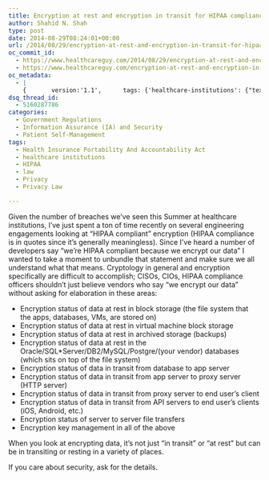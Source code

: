 ```yaml
---
title: Encryption at rest and encryption in transit for HIPAA compliance are not easy questions to answer
author: Shahid N. Shah
type: post
date: 2014-08-29T08:24:01+00:00
url: /2014/08/29/encryption-at-rest-and-encryption-in-transit-for-hipaa-compliance-are-not-easy-questions-to-answer/
oc_commit_id:
  - https://www.healthcareguy.com/2014/08/29/encryption-at-rest-and-encryption-in-transit-for-hipaa-compliance-are-not-easy-questions-to-answer/1478770881
  - https://www.healthcareguy.com/encryption-at-rest-and-encryption-in-transit-for-hipaa-compliance-are-not-easy-questions-to-answer/1420536241
oc_metadata:
  - |
    {		version:'1.1',		tags: {'healthcare-institutions': {"text":"healthcare institutions","slug":"healthcare-institutions","source":{"_className":"Entity","url":"http://d.opencalais.com/genericHasher-1/2f0ba821-5aae-3e14-8bb4-97a2a81619b3","subjectURL":null,"type":{"_className":"ArtifactType","url":"http://s.opencalais.com/1/type/em/e/IndustryTerm","name":"IndustryTerm"},"name":"healthcare institutions","rawRelevance":0.333,"normalizedRelevance":0.333},"bucketName":"blacklisted","bucketPlacement":"user","_className":"Tag"}, 'law': {"text":"law","slug":"law","source":null,"bucketName":"current","bucketPlacement":"auto","_className":"Tag"}, 'hipaa': {"text":"HIPAA","slug":"hipaa","source":null,"bucketName":"current","bucketPlacement":"auto","_className":"Tag"}, 'health-insurance-portability-and-accountability-act': {"text":"Health Insurance Portability And Accountability Act","slug":"health-insurance-portability-and-accountability-act","source":null,"bucketName":"current","bucketPlacement":"auto","_className":"Tag"}, 'privacy-law': {"text":"Privacy Law","slug":"privacy-law","source":null,"bucketName":"current","bucketPlacement":"auto","_className":"Tag"}, 'privacy': {"text":"Privacy","slug":"privacy","source":null,"bucketName":"current","bucketPlacement":"auto","_className":"Tag"}, '-healthcare-institutions': {"text":" healthcare institutions","slug":"-healthcare-institutions","source":null,"bucketName":"current","bucketPlacement":"auto","_className":"Tag"}}	}
dsq_thread_id:
  - 5160287786
categories:
  - Government Regulations
  - Information Assurance (IA) and Security
  - Patient Self-Management
tags:
  - Health Insurance Portability And Accountability Act
  - healthcare institutions
  - HIPAA
  - law
  - Privacy
  - Privacy Law

---
```

Given the number of breaches we&#8217;ve seen this Summer at healthcare institutions, I&#8217;ve just spent a ton of time recently on several engineering engagements looking at &#8220;HIPAA compliant&#8221; encryption (HIPAA compliance is in quotes since it&#8217;s generally meaningless). Since I&#8217;ve heard a number of developers say &#8220;we&#8217;re HIPAA compliant because we encrypt our data&#8221; I wanted to take a moment to unbundle that statement and make sure we all understand what that means. Cryptology in general and encryption specifically are difficult to accomplish; CISOs, CIOs, HIPAA compliance officers shouldn&#8217;t just believe vendors who say &#8220;we encrypt our data&#8221; without asking for elaboration in these areas:

  * Encryption status of data at rest in block storage (the file system that the apps, databases, VMs, are stored on)
  * Encryption status of data at rest in virtual machine block storage
  * Encryption status of data at rest in archived storage (backups)
  * Encryption status of data at rest in the Oracle/SQL*Server/DB2/MySQL/Postgre/(your vendor) databases (which sits on top of the file system)
  * Encryption status of data in transit from database to app server
  * Encryption status of data in transit from app server to proxy server (HTTP server)
  * Encryption status of data in transit from proxy server to end user’s client
  * Encryption status of data in transit from API servers to end user’s clients (iOS, Android, etc.)
  * Encryption status of server to server file transfers
  * Encryption key management in all of the above

When you look at encrypting data, it&#8217;s not just &#8220;in transit&#8221; or &#8220;at rest&#8221; but can be in transiting or resting in a variety of places.

If you care about security, ask for the details.